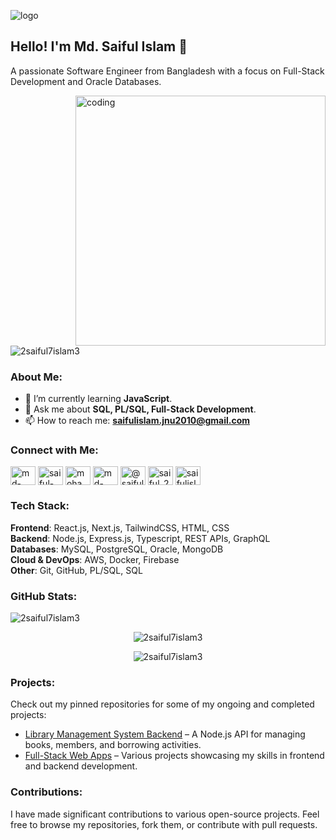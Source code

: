 ![logo](https://github.com/2SAIFUL7ISLAM3/2SAIFUL7ISLAM3/blob/main/IMG_7499.JPG)

## Hello! I'm Md. Saiful Islam 👋
A passionate Software Engineer from Bangladesh with a focus on Full-Stack Development and Oracle Databases.

<img align="right" alt="coding" width="400" src="https://user-images.githubusercontent.com/55389276/140866485-8fb1c876-9a8f-4d6a-98dc-08c4981eaf70.gif">

<p align="left"> <img src="https://komarev.com/ghpvc/?username=2saiful7islam3&label=Profile%20views&color=0e75b6&style=flat" alt="2saiful7islam3" /> </p>

### About Me:
- 🌱 I’m currently learning **JavaScript**.
- 💬 Ask me about **SQL, PL/SQL, Full-Stack Development**.
- 📫 How to reach me: **saifulislam.jnu2010@gmail.com**

### Connect with Me:
<p align="left">
  <a href="https://linkedin.com/in/md-saiful-islam" target="blank"><img align="center" src="https://raw.githubusercontent.com/rahuldkjain/github-profile-readme-generator/master/src/images/icons/Social/linked-in-alt.svg" alt="md-saiful-islam" height="30" width="40" /></a>
  <a href="https://stackoverflow.com/users/saiful-islam" target="blank"><img align="center" src="https://raw.githubusercontent.com/rahuldkjain/github-profile-readme-generator/master/src/images/icons/Social/stack-overflow.svg" alt="saiful-islam" height="30" width="40" /></a>
  <a href="https://fb.com/mohammad.saiful.islam" target="blank"><img align="center" src="https://raw.githubusercontent.com/rahuldkjain/github-profile-readme-generator/master/src/images/icons/Social/facebook.svg" alt="mohammad-saiful-islam" height="30" width="40" /></a>
  <a href="https://instagram.com/md_saifulislam25" target="blank"><img align="center" src="https://raw.githubusercontent.com/rahuldkjain/github-profile-readme-generator/master/src/images/icons/Social/instagram.svg" alt="md-saifulislam25" height="30" width="40" /></a>
  <a href="https://www.hackerrank.com/@saifulislam_jnu1" target="blank"><img align="center" src="https://raw.githubusercontent.com/rahuldkjain/github-profile-readme-generator/master/src/images/icons/Social/hackerrank.svg" alt="@saifulislam_jnu1" height="30" width="40" /></a>
  <a href="https://www.leetcode.com/saiful_25" target="blank"><img align="center" src="https://raw.githubusercontent.com/rahuldkjain/github-profile-readme-generator/master/src/images/icons/Social/leet-code.svg" alt="saiful_25" height="30" width="40" /></a>
  <a href="https://auth.geeksforgeeks.org/user/saifulislam2afe6" target="blank"><img align="center" src="https://raw.githubusercontent.com/rahuldkjain/github-profile-readme-generator/master/src/images/icons/Social/geeks-for-geeks.svg" alt="saifulislam2afe6" height="30" width="40" /></a>
</p>

### Tech Stack:
**Frontend**: React.js, Next.js, TailwindCSS, HTML, CSS  
**Backend**: Node.js, Express.js, Typescript, REST APIs, GraphQL  
**Databases**: MySQL, PostgreSQL, Oracle, MongoDB  
**Cloud & DevOps**: AWS, Docker, Firebase  
**Other**: Git, GitHub, PL/SQL, SQL  

### GitHub Stats:
<p align="left">
  <img src="https://github-readme-stats.vercel.app/api/top-langs?username=2saiful7islam3&show_icons=true&locale=en&layout=compact" alt="2saiful7islam3" />
</p>
<p align="center">
  <img src="https://github-readme-stats.vercel.app/api?username=2saiful7islam3&show_icons=true&locale=en" alt="2saiful7islam3" />
</p>
<p align="center">
  <img src="https://github-readme-streak-stats.herokuapp.com/?user=2saiful7islam3&" alt="2saiful7islam3" />
</p>

### Projects:
Check out my pinned repositories for some of my ongoing and completed projects:
- [Library Management System Backend](https://github.com/2SAIFUL7ISLAM3/library-management-system) – A Node.js API for managing books, members, and borrowing activities.
- [Full-Stack Web Apps](https://github.com/2SAIFUL7ISLAM3/full-stack-projects) – Various projects showcasing my skills in frontend and backend development.

### Contributions:
I have made significant contributions to various open-source projects. Feel free to browse my repositories, fork them, or contribute with pull requests.

